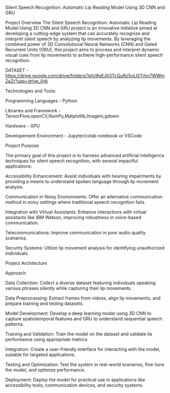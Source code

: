 Silent Speech Recognition: Automatic Lip Reading Model Using 3D CNN and GRU

Project Overview The Silent Speech Recognition: Automatic Lip Reading Model Using 3D CNN and GRU project is an innovative initiative aimed at developing a cutting-edge system that can accurately recognize and interpret silent speech by analyzing lip movements. By leveraging the combined power of 3D Convolutional Neural Networks (CNN) and Gated Recurrent Units (GRU), this project aims to process and interpret dynamic visual cues from lip movements to achieve high-performance silent speech recognition.

DATASET - https://drive.google.com/drive/folders/1eIU9gEJh3TcQuRz5yLISTrhn7WWm2aZr?usp=drive_link

Technologies and Tools:

Programming Languages - Python

Libraries and Framework - TensorFlow,openCV,NumPy,Matplotlib,Imageio,gdown

Hardware - GPU

Developement Environment - Jupyter/colab notebook or VSCode

Project Purpose

The primary goal of this project is to harness advanced artificial intelligence techniques for silent speech recognition, with several impactful applications:

Accessibility Enhancement: Assist individuals with hearing impairments by providing a means to understand spoken language through lip movement analysis.

Communication in Noisy Environments: Offer an alternative communication method in noisy settings where traditional speech recognition fails.

Integration with Virtual Assistants: Enhance interactions with virtual assistants like IBM Watson, improving robustness in voice-based communication.

Telecommunications: Improve communication in poor audio quality scenarios.

Security Systems: Utilize lip movement analysis for identifying unauthorized individuals.

Project Architecture

Approach

Data Collection: Collect a diverse dataset featuring individuals speaking various phrases silently while capturing their lip movements.

Data Preprocessing: Extract frames from videos, align lip movements, and prepare training and testing datasets.

Model Development: Develop a deep learning model using 3D CNN to capture spatiotemporal features and GRU to understand sequential speech patterns.

Training and Validation: Train the model on the dataset and validate its performance using appropriate metrics.

Integration: Create a user-friendly interface for interacting with the model, suitable for targeted applications.

Testing and Optimization: Test the system in real-world scenarios, fine-tune the model, and optimize performance.

Deployment: Deploy the model for practical use in applications like accessibility tools, communication devices, and security systems.
